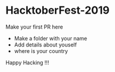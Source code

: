 # HacktoberFest-2019

Make your first PR here
- Make a folder with your name
- Add details about youself
- where is your country

Happy Hacking !!!
